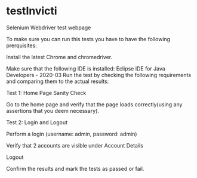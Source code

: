 # testInvicti
Selenium Webdriver test webpage

To make sure you can run this tests you have to have the following prerquisites:

Install the latest Chrome and chromedriver.

Make sure that the following IDE is installed: Eclipse IDE for Java Developers - 2020-03
Run the test by checking the following requirements and comparing them to the actual results:

Test 1: Home Page Sanity Check

Go to the home page and verify that the page loads correctly(using any assertions that you deem necessary).

Test 2: Login and Logout

Perform a login (username: admin, password: admin)

Verify that 2 accounts are visible under Account Details

Logout


Confirm the results and mark the tests as passed or fail.
